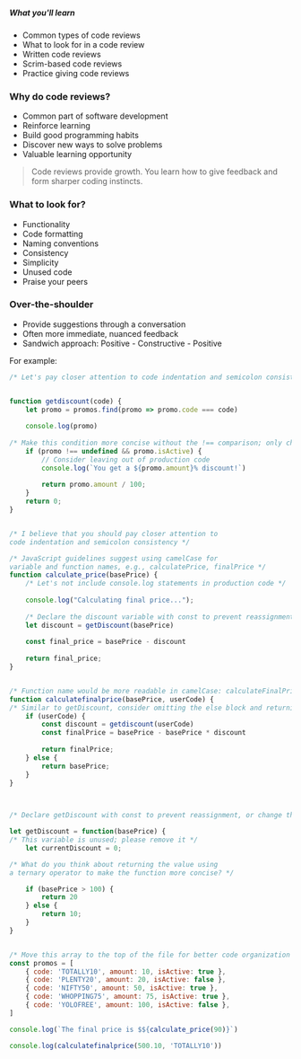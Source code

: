 ##### What you'll learn
- Common types of code reviews
- What to look for in a code review
- Written code reviews
- Scrim-based code reviews
- Practice giving code reviews

### Why do code reviews?
- Common part of software development
- Reinforce learning
- Build good programming habits
- Discover new ways to solve problems
- Valuable learning opportunity

> Code reviews provide growth. You learn how to give feedback and form sharper coding instincts.

### What to look for?
- Functionality
- Code formatting
- Naming conventions
- Consistency
- Simplicity
- Unused code
- Praise your peers

### Over-the-shoulder
- Provide suggestions through a conversation
- Often more immediate, nuanced feedback
- Sandwich approach: Positive - Constructive - Positive

For example:

```js
/* Let's pay closer attention to code indentation and semicolon consistency */


function getdiscount(code) {
	let promo = promos.find(promo => promo.code === code)
	
	console.log(promo)
	
/* Make this condition more concise without the !== comparison; only check if promo is truthy and active: promo && promo.isActive */
	if (promo !== undefined && promo.isActive) {
		// Consider leaving out of production code
		console.log(`You get a ${promo.amount}% discount!`)
	
		return promo.amount / 100;
	}
	return 0;
}


/* I believe that you should pay closer attention to
code indentation and semicolon consistency */

/* JavaScript guidelines suggest using camelCase for
variable and function names, e.g., calculatePrice, finalPrice */
function calculate_price(basePrice) {
	/* Let's not include console.log statements in production code */
	
	console.log("Calculating final price...");
	
	/* Declare the discount variable with const to prevent reassignment */
	let discount = getDiscount(basePrice)
	
	const final_price = basePrice - discount
	
	return final_price;
}


/* Function name would be more readable in camelCase: calculateFinalPrice */
function calculatefinalprice(basePrice, userCode) {
/* Similar to getDiscount, consider omitting the else block and returning basePrice if the condition is false */
	if (userCode) {
		const discount = getdiscount(userCode)
		const finalPrice = basePrice - basePrice * discount
		
		return finalPrice;
	} else {
		return basePrice;
	}
}

  

/* Declare getDiscount with const to prevent reassignment, or change this to a named function */

let getDiscount = function(basePrice) {
/* This variable is unused; please remove it */
	let currentDiscount = 0;

/* What do you think about returning the value using
a ternary operator to make the function more concise? */

	if (basePrice > 100) {
		return 20
	} else {
		return 10;
	}
}


/* Move this array to the top of the file for better code organization */
const promos = [
	{ code: 'TOTALLY10', amount: 10, isActive: true },
	{ code: 'PLENTY20', amount: 20, isActive: false },
	{ code: 'NIFTY50', amount: 50, isActive: true },
	{ code: 'WHOPPING75', amount: 75, isActive: true },
	{ code: 'YOLOFREE', amount: 100, isActive: false },
]

console.log(`The final price is $${calculate_price(90)}`)

console.log(calculatefinalprice(500.10, 'TOTALLY10'))
```
